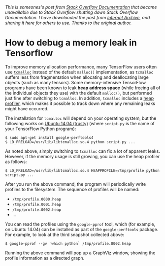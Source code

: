 *This is someones's post from [Stack Overflow Documentation][4] that became unavailable due to Stack Overflow shutting down
Stack Overflow Documentation. I have downloaded the post from [Internet Archive][5], and sharing it here for others to use. Thanks to the original author.*

# How to debug a memory leak in Tensorflow

To improve memory allocation performance, many TensorFlow users often use [`tcmalloc`][1] instead of the default `malloc()` implementation, as `tcmalloc` suffers less from fragmentation when allocating and deallocating large objects (such as many tensors).  Some memory-intensive TensorFlow programs have been known to leak **heap address space** (while freeing all of the individual objects they use) with the default `malloc()`, but performed just fine after switching to `tcmalloc`.  In addition, `tcmalloc` includes a [heap profiler][2], which makes it possible to track down where any remaining leaks might have occurred.

The installation for `tcmalloc` will depend on your operating system, but the following works on [Ubuntu 14.04 (trusty)][3] (where `script.py` is the name of your TensorFlow Python program):

    $ sudo apt-get install google-perftools4
    $ LD_PRELOAD=/usr/lib/libtcmalloc.so.4 python script.py ...

As noted above, simply switching to `tcmalloc` can fix a lot of apparent leaks. However, if the memory usage is still growing, you can use the heap profiler as follows:

    $ LD_PRELOAD=/usr/lib/libtcmalloc.so.4 HEAPPROFILE=/tmp/profile python script.py ...

After you run the above command, the program will periodically write profiles to the filesystem. The sequence of profiles will be named:

* `/tmp/profile.0000.heap`
* `/tmp/profile.0001.heap`
* `/tmp/profile.0002.heap`
* ...

You can read the profiles using the `google-pprof` tool, which (for example, on Ubuntu 14.04) can be installed as part of the `google-perftools` package. For example, to look at the third snapshot collected above:

    $ google-pprof --gv `which python` /tmp/profile.0002.heap

Running the above command will pop up a GraphViz window, showing the profile information as a directed graph.

 [1]: http://goog-perftools.sourceforge.net/doc/tcmalloc.html
 [2]: http://goog-perftools.sourceforge.net/doc/heap_profiler.html
 [3]: http://packages.ubuntu.com/trusty/libs/libtcmalloc-minimal4
 [4]: https://stackoverflow.com/documentation#t=201703201715326785429
 [5]: https://archive.org/details/documentation-dump.7z
